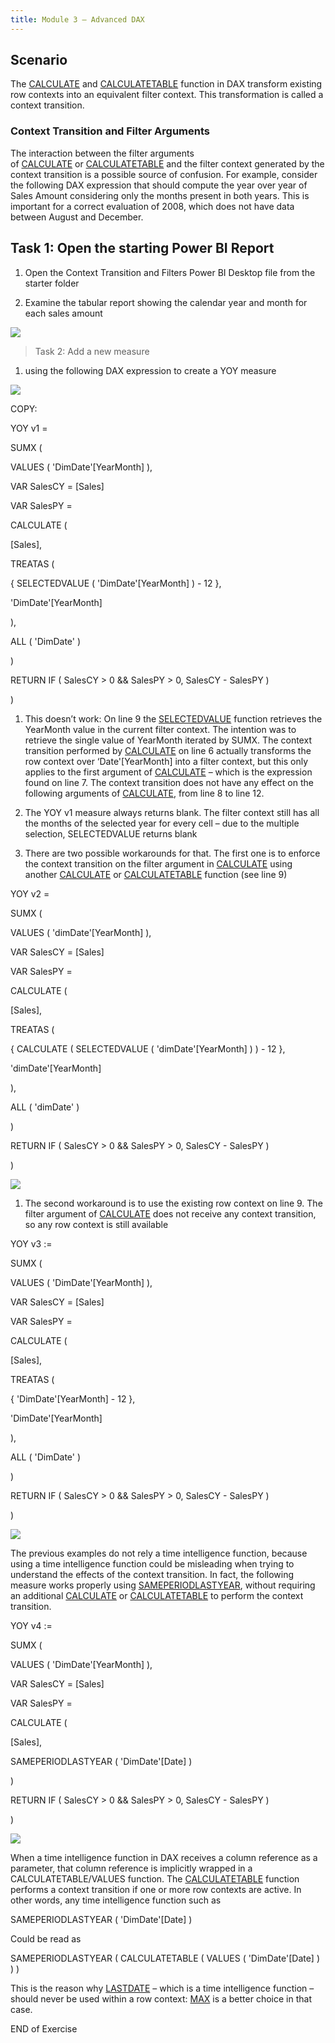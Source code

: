 ```yaml
---
title: Module 3 – Advanced DAX
---
```


Scenario
--------

The [CALCULATE](https://dax.guide/calculate/) and [CALCULATETABLE](https://dax.guide/calculatetable/) function
in DAX transform existing row contexts into an equivalent filter context. This
transformation is called a context transition.

### Context Transition and Filter Arguments

The interaction between the filter arguments
of [CALCULATE](https://dax.guide/calculate/) or [CALCULATETABLE](https://dax.guide/calculatetable/) and
the filter context generated by the context transition is a possible source of
confusion. For example, consider the following DAX expression that should
compute the year over year of Sales Amount considering only the months present
in both years. This is important for a correct evaluation of 2008, which does
not have data between August and December.

Task 1: Open the starting Power BI Report
-----------------------------------------

1.  Open the Context Transition and Filters Power BI Desktop file from the
    starter folder

2.  Examine the tabular report showing the calendar year and month for each
    sales amount

![](media/ff4ca893ffd630bbe9306d52e1a6d47d.png)

>   Task 2: Add a new measure

1.  using the following DAX expression to create a YOY measure

![](media/2d4bc835bb20c8603a5a0885cd6e0497.png)

COPY:

YOY v1 =

SUMX (

VALUES ( 'DimDate'[YearMonth] ),

VAR SalesCY = [Sales]

VAR SalesPY =

CALCULATE (

[Sales],

TREATAS (

{ SELECTEDVALUE ( 'DimDate'[YearMonth] ) - 12 },

'DimDate'[YearMonth]

),

ALL ( 'DimDate' )

)

RETURN IF ( SalesCY \> 0 && SalesPY \> 0, SalesCY - SalesPY )

)

1.  This doesn’t work: On line 9
    the [SELECTEDVALUE](https://dax.guide/selectedvalue/) function retrieves the
    YearMonth value in the current filter context. The intention was to retrieve
    the single value of YearMonth iterated by SUMX. The context transition
    performed by [CALCULATE](https://dax.guide/calculate/) on line 6 actually
    transforms the row context over ‘Date'[YearMonth] into a filter context, but
    this only applies to the first argument
    of [CALCULATE](https://dax.guide/calculate/) – which is the expression found
    on line 7. The context transition does not have any effect on the following
    arguments of [CALCULATE](https://dax.guide/calculate/), from line 8 to line
    12.

2.  The YOY v1 measure always returns blank. The filter context still has all
    the months of the selected year for every cell – due to the multiple
    selection, SELECTEDVALUE returns blank

3.  There are two possible workarounds for that. The first one is to enforce the
    context transition on the filter argument
    in [CALCULATE](https://dax.guide/calculate/) using
    another [CALCULATE](https://dax.guide/calculate/) or [CALCULATETABLE](https://dax.guide/calculatetable/) function
    (see line 9)

YOY v2 =

SUMX (

VALUES ( 'dimDate'[YearMonth] ),

VAR SalesCY = [Sales]

VAR SalesPY =

CALCULATE (

[Sales],

TREATAS (

{ CALCULATE ( SELECTEDVALUE ( 'dimDate'[YearMonth] ) ) - 12 },

'dimDate'[YearMonth]

),

ALL ( 'dimDate' )

)

RETURN IF ( SalesCY \> 0 && SalesPY \> 0, SalesCY - SalesPY )

)

![](media/56b845b61c518da9275e4f5be0288c28.png)

1.  The second workaround is to use the existing row context on line 9. The
    filter argument of [CALCULATE](https://dax.guide/calculate/) does not
    receive any context transition, so any row context is still available

YOY v3 :=

SUMX (

VALUES ( 'DimDate'[YearMonth] ),

VAR SalesCY = [Sales]

VAR SalesPY =

CALCULATE (

[Sales],

TREATAS (

{ 'DimDate'[YearMonth] - 12 },

'DimDate'[YearMonth]

),

ALL ( 'DimDate' )

)

RETURN IF ( SalesCY \> 0 && SalesPY \> 0, SalesCY - SalesPY )

)

![](media/1a85a69a91c3aed47d1d13ffd10801ad.png)

The previous examples do not rely a time intelligence function, because using a
time intelligence function could be misleading when trying to understand the
effects of the context transition. In fact, the following measure works properly
using [SAMEPERIODLASTYEAR](https://dax.guide/sameperiodlastyear/), without
requiring an
additional [CALCULATE](https://dax.guide/calculate/) or [CALCULATETABLE](https://dax.guide/calculatetable/) to
perform the context transition.

YOY v4 :=

SUMX (

VALUES ( 'DimDate'[YearMonth] ),

VAR SalesCY = [Sales]

VAR SalesPY =

CALCULATE (

[Sales],

SAMEPERIODLASTYEAR ( 'DimDate'[Date] )

)

RETURN IF ( SalesCY \> 0 && SalesPY \> 0, SalesCY - SalesPY )

)

![](media/7b7d4fc75b9e48f05ed3b2b65fb39198.png)

When a time intelligence function in DAX receives a column reference as a
parameter, that column reference is implicitly wrapped in a
CALCULATETABLE/VALUES function.
The [CALCULATETABLE](https://dax.guide/calculatetable/) function performs a
context transition if one or more row contexts are active. In other words, any
time intelligence function such as

SAMEPERIODLASTYEAR ( 'DimDate'[Date] )

Could be read as

SAMEPERIODLASTYEAR ( CALCULATETABLE ( VALUES ( 'DimDate'[Date] ) ) )

This is the reason why [LASTDATE](https://dax.guide/lastdate/) – which is a time
intelligence function – should never be used within a row
context: [MAX](https://dax.guide/max/) is a better choice in that case.

END of Exercise
